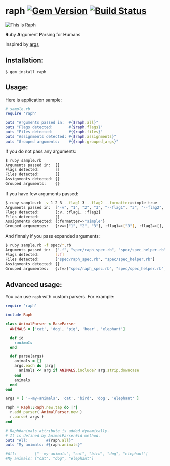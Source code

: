 # raph [![Gem Version](https://badge.fury.io/rb/raph.svg)](https://rubygems.org/gems/raph) [![Build Status](https://api.travis-ci.org/veelenga/raph.svg?branch=master)](https://travis-ci.org/veelenga/raph)

![This is Raph](http://upload.wikimedia.org/wikipedia/en/5/58/TMNTRaphael2012.png)

**R**uby **A**rgument **P**arsing for **H**umans

Inspired by [args](https://github.com/kennethreitz/args)

## Installation:

`$ gem install raph`


## Usage:

Here is application sample:

```ruby
# sample.rb
require 'raph'

puts "Arguments passed in:  #{$raph.all}"
puts "Flags detected:       #{$raph.flags}"
puts "Files detected:       #{$raph.files}"
puts "Assignments detected: #{$raph.assignments}"
puts "Grouped arguments:    #{$raph.grouped_args}"
```

If you do not pass any arguments:

```sh
$ ruby sample.rb
Arguments passed in:  []
Flags detected:       []
Files detected:       []
Assignments detected: {}
Grouped arguments:    {}
```

If you have few arguments passed:

```sh
$ ruby sample.rb -v 1 2 3 --flag1 3 --flag2 --formatter=simple true
Arguments passed in:  ["-v", "1", "2", "3", "--flag1", "3", "--flag2", "--formatter=simple", "true"]
Flags detected:       [:v, :flag1, :flag2]
Files detected:       []
Assignments detected: {:formatter=>"simple"}
Grouped argumentes:   {:v=>["1", "2", "3"], :flag1=>["3"], :flag2=>[], :"formatter=simple"=>["true"]}
```

And finnaly if you pass expanded arguments:

```sh
$ ruby sample.rb -f spec/*.rb
Arguments passed in:  ["-f", "spec/raph_spec.rb", "spec/spec_helper.rb"]
Flags detected:       [:f]
Files detected:       ["spec/raph_spec.rb", "spec/spec_helper.rb"]
Assignments detected: {}
Grouped argumentes:   {:f=>["spec/raph_spec.rb", "spec/spec_helper.rb"]}
```

## Advanced usage:

You can use `raph` with custom parsers. For example:

```ruby
require 'raph'

include Raph

class AnimalParser < BaseParser
  ANIMALS = ['cat', 'dog', 'pig', 'bear', 'elephant']

  def id
    :animals
  end

  def parse(args)
    animals = []
    args.each do |arg|
      animals << arg if ANIMALS.include? arg.strip.downcase
    end
    animals
  end
end

args = [ '--my-animals', 'cat', 'bird', 'dog', 'elephant' ]

raph = Raph::Raph.new.tap do |r|
  r.add_parser( AnimalParser.new )
  r.parse( args )
end

# Raph#animals attribute is added dynamically.
# It is defined by AnimalParser#id method.
puts "All:        #{raph.all}"
puts "My animals: #{raph.animals}"

#All:        ["--my-animals", "cat", "bird", "dog", "elephant"]
#My animals: ["cat", "dog", "elephant"]

```
